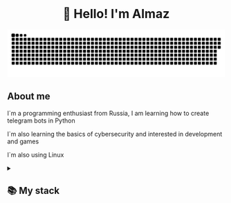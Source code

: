 <br clear="both">
<h1 align="center">👋 Hello! I'm Almaz </h1>

<p align="center">
    <img width="700" src="assets/github-snake.svg" alt="snake"/>
</p>

## About me
I`m a programming enthusiast from Russia, I am learning how to create telegram bots in Python

I`m also learning the basics of cybersecurity and interested in development and games
     
I`m also using Linux

<details align="left">
    <summary><h2><b>📚 My stack</b></h2></summary>
    <p>
        <h3>Langs</h3>
        <img src="https://skillicons.dev/icons?i=py,bash,html,css,sqlite&perline=7" />
        <h3>Frameworks / Tools</h3>
        <img src="https://skillicons.dev/icons?i=linux,githubactions,git,raspberrypi&perline=7" />
        <h3>Software</h3>
        <img src="https://skillicons.dev/icons?i=vscode,obsidian,sublime,pycharm,neovim&perline=7" />
        <br>
    </p>
</details>
